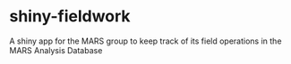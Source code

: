 # shiny-fieldwork
A shiny app for the MARS group to keep track of its field operations in the MARS Analysis Database

